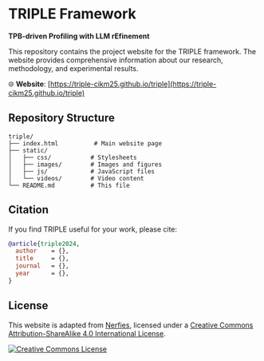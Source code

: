 # TRIPLE Framework

**TPB-driven Profiling with LLM rEfinement**

This repository contains the project website for the TRIPLE framework. The website provides comprehensive information about our research, methodology, and experimental results.

🌐 **Website**: [https://triple-cikm25.github.io/triple](https://triple-cikm25.github.io/triple)

## Repository Structure

```
triple/
├── index.html          # Main website page
├── static/            
│   ├── css/           # Stylesheets
│   ├── images/        # Images and figures
│   ├── js/            # JavaScript files
│   └── videos/        # Video content
└── README.md          # This file
```


## Citation

If you find TRIPLE useful for your work, please cite:

```bibtex
@article{triple2024,
  author    = {},
  title     = {},
  journal   = {},
  year      = {},
}
```

## License

This website is adapted from [Nerfies](https://nerfies.github.io), licensed under a [Creative Commons Attribution-ShareAlike 4.0 International License](http://creativecommons.org/licenses/by-sa/4.0/).

<a rel="license" href="http://creativecommons.org/licenses/by-sa/4.0/"><img alt="Creative Commons License" style="border-width:0" src="https://i.creativecommons.org/l/by-sa/4.0/88x31.png" /></a>
